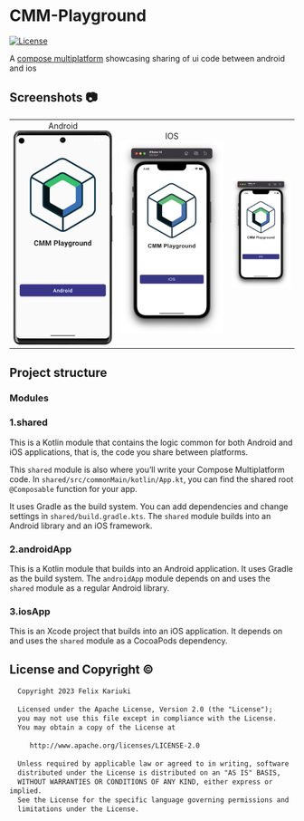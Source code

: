 # CMM-Playground
[![License](https://img.shields.io/badge/License-Apache_2.0-blue.svg)](https://opensource.org/licenses/Apache-2.0)

A [compose multiplatform](https://www.jetbrains.com/lp/compose-multiplatform/) showcasing sharing of ui code between android and ios 


## **Screenshots 📷**
| | | |
|:-------------------------:|:-------------------------:|:-------------------------:|
| Android <img src="./screenshots/android.png" width="350">  | IOS <img src="./screenshots/ios.png" width="450"> | <img src="./screenshots/ios.png" width="300"> |

## Project structure

### Modules

### 1.shared

This is a Kotlin module that contains the logic common for both Android and iOS applications, that is, the code you share between platforms.

This `shared` module is also where you’ll write your Compose Multiplatform code.
In `shared/src/commonMain/kotlin/App.kt`, you can find the shared root `@Composable` function for your app.

It uses Gradle as the build system. You can add dependencies and change settings in `shared/build.gradle.kts`.
The `shared` module builds into an Android library and an iOS framework.

### 2.androidApp

This is a Kotlin module that builds into an Android application. It uses Gradle as the build system.
The `androidApp` module depends on and uses the `shared` module as a regular Android library.

### 3.iosApp

This is an Xcode project that builds into an iOS application.
It depends on and uses the `shared` module as a CocoaPods dependency.

  ## License and Copyright ©️
  
  ```
    Copyright 2023 Felix Kariuki

    Licensed under the Apache License, Version 2.0 (the "License");
    you may not use this file except in compliance with the License.
    You may obtain a copy of the License at

       http://www.apache.org/licenses/LICENSE-2.0

    Unless required by applicable law or agreed to in writing, software
    distributed under the License is distributed on an "AS IS" BASIS,
    WITHOUT WARRANTIES OR CONDITIONS OF ANY KIND, either express or implied.
    See the License for the specific language governing permissions and
    limitations under the License.
  
  ```
